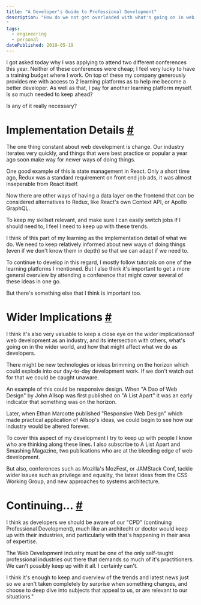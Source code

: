 ```yaml
---
title: "A Developer's Guide to Professional Development"
description: "How do we not get overloaded with what's going on in web development, but not left behind either? Should we try to keep up with latest trends that might fade away into nothing? Here's my take on how (and why) I continue to learn about web development.
"
tags: 
  - engineering
  - personal
datePublished: 2019-05-19
---
```

I got asked today why I was applying to attend two different conferences this year. Neither of these conferences were cheap; I feel very lucky to have a training budget where I work. On top of these my company generously provides me with access to 2 learning platforms as to help me become a better developer. As well as that, I pay for another learning platform myself. Is so much needed to keep ahead?

Is any of it really necessary?

# Implementation Details [#](https://deliciousreverie.co.uk/posts/developers-guide-professional-development/#implementation-details)

The one thing constant about web development is change. Our industry iterates very quickly, and things that were best practice or popular a year ago soon make way for newer ways of doing things.

One good example of this is state management in React. Only a short time ago, Redux was a standard requirement on front end job ads, it was almost inseperable from React itself.

Now there are other ways of having a data layer on the frontend that can be considered alternatives to Redux, like React's own Context API, or Apollo GraphQL.

To keep my skillset relevant, and make sure I can easily switch jobs if I should need to, I feel I need to keep up with these trends.

I think of this part of my learning as the implementation detail of what we do. We need to keep relatively informed about new ways of doing things (even if we don't know them in depth) so that we can adapt if we need to.

To continue to develop in this regard, I mostly follow tutorials on one of the learning platforms I mentioned. But I also think it's important to get a more general overview by attending a conference that might cover several of these ideas in one go.

But there's something else that I think is important too.

# Wider Implications [#](https://deliciousreverie.co.uk/posts/developers-guide-professional-development/#wider-implications)

I think it's also very valuable to keep a close eye on the wider implicationsof web development as an industry, and its intersection with others, what's going on in the wider world, and how that might affect what we do as developers.

There might be new technologies or ideas brimming on the horizon which could explode into our day-to-day development work. If we don't watch out for that we could be caught unaware.

An example of this could be responsive design. When "A Dao of Web Design" by John Allsop was first published on "A List Apart" it was an early indicator that something was on the horizon.

Later, when Ethan Marcotte published "Responsive Web Design" which made practical application of Allsop's ideas, we could begin to see how our industry would be altered forever.

To cover this aspect of my development I try to keep up with people I know who are thinking along these lines. I also subscribe to A List Apart and Smashing Magazine, two publications who are at the bleeding edge of web development.

But also, conferences such as Mozilla's MozFest, or JAMStack Conf, tackle wider issues such as privilege and equality, the latest ideas from the CSS Working Group, and new approaches to systems architecture.

# Continuing... [#](https://deliciousreverie.co.uk/posts/developers-guide-professional-development/#continuing...)

I think as developers we should be aware of our "CPD" (continuing Professional Development), much like an architecht or doctor would keep up with their industries, and particularly with that's happening in their area of expertise.

The Web Development industry must be one of the only self-taught professional industries out there that demands so much of it's practitioners. We can't possibly keep up with it all. I certainly can't.

I think it's enough to keep and overview of the trends and latest news just so we aren't taken completely by surprise when something changes, and choose to deep dive into subjects that appeal to us, or are relevant to our situations."